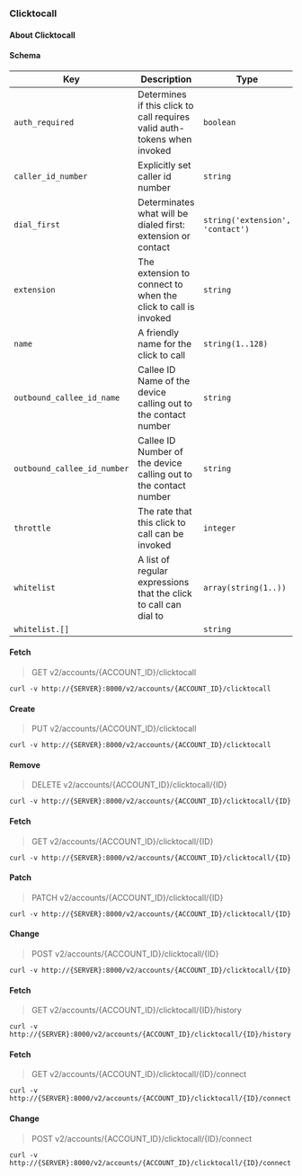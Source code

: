### Clicktocall

#### About Clicktocall

#### Schema

Key | Description | Type | Default | Required
--- | ----------- | ---- | ------- | --------
`auth_required` | Determines if this click to call requires valid auth-tokens when invoked | `boolean` | `true` | `false`
`caller_id_number` | Explicitly set caller id number | `string` |   | `false`
`dial_first` | Determinates what will be dialed first: extension or contact | `string('extension', 'contact')` |   | `false`
`extension` | The extension to connect to when the click to call is invoked | `string` |   | `true`
`name` | A friendly name for the click to call | `string(1..128)` |   | `true`
`outbound_callee_id_name` | Callee ID Name of the device calling out to the contact number | `string` |   | `false`
`outbound_callee_id_number` | Callee ID Number of the device calling out to the contact number | `string` |   | `false`
`throttle` | The rate that this click to call can be invoked | `integer` |   | `false`
`whitelist` | A list of regular expressions that the click to call can dial to | `array(string(1..))` |   | `false`
`whitelist.[]` |   | `string` |   | `false`


#### Fetch

> GET v2/accounts/{ACCOUNT_ID}/clicktocall

```curl
curl -v http://{SERVER}:8000/v2/accounts/{ACCOUNT_ID}/clicktocall
```

#### Create

> PUT v2/accounts/{ACCOUNT_ID}/clicktocall

```curl
curl -v http://{SERVER}:8000/v2/accounts/{ACCOUNT_ID}/clicktocall
```

#### Remove

> DELETE v2/accounts/{ACCOUNT_ID}/clicktocall/{ID}

```curl
curl -v http://{SERVER}:8000/v2/accounts/{ACCOUNT_ID}/clicktocall/{ID}
```

#### Fetch

> GET v2/accounts/{ACCOUNT_ID}/clicktocall/{ID}

```curl
curl -v http://{SERVER}:8000/v2/accounts/{ACCOUNT_ID}/clicktocall/{ID}
```

#### Patch

> PATCH v2/accounts/{ACCOUNT_ID}/clicktocall/{ID}

```curl
curl -v http://{SERVER}:8000/v2/accounts/{ACCOUNT_ID}/clicktocall/{ID}
```

#### Change

> POST v2/accounts/{ACCOUNT_ID}/clicktocall/{ID}

```curl
curl -v http://{SERVER}:8000/v2/accounts/{ACCOUNT_ID}/clicktocall/{ID}
```

#### Fetch

> GET v2/accounts/{ACCOUNT_ID}/clicktocall/{ID}/history

```curl
curl -v http://{SERVER}:8000/v2/accounts/{ACCOUNT_ID}/clicktocall/{ID}/history
```

#### Fetch

> GET v2/accounts/{ACCOUNT_ID}/clicktocall/{ID}/connect

```curl
curl -v http://{SERVER}:8000/v2/accounts/{ACCOUNT_ID}/clicktocall/{ID}/connect
```

#### Change

> POST v2/accounts/{ACCOUNT_ID}/clicktocall/{ID}/connect

```curl
curl -v http://{SERVER}:8000/v2/accounts/{ACCOUNT_ID}/clicktocall/{ID}/connect
```

